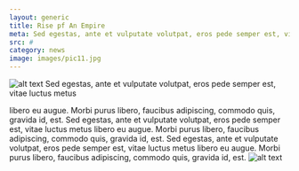 ```yaml
---
layout: generic
title: Rise pf An Empire
meta: Sed egestas, ante et vulputate volutpat, eros pede semper est, vitae luctus metus libero eu augue. Morbi purus libero, faucibus adipiscing, commodo quis, gravida id, est.
src: #
category: news
image: images/pic11.jpg
---
```


![alt text]({{sites.baseurl}}/images/pic11.jpg "Pic11 Title")
Sed egestas, ante et vulputate volutpat, eros pede semper est, vitae luctus metus



 libero eu augue. Morbi purus libero, faucibus adipiscing, commodo quis, gravida id, est. Sed egestas, ante et vulputate volutpat, eros pede semper est, vitae luctus metus libero eu augue. Morbi purus libero, faucibus adipiscing, commodo quis, gravida id, est. Sed egestas, ante et vulputate volutpat, eros pede semper est, vitae luctus metus libero eu augue. Morbi purus libero, faucibus adipiscing, commodo quis, gravida id, est.
 ![alt text]({{sites.baseurl}}/images/pic11.jpg "Pic11 Title")

